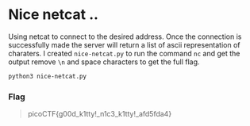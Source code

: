 # Nice netcat ..
Using netcat to connect to the desired address. Once the connection is successfully made the server will return a list of ascii representation of charaters. I created `nice-netcat.py` to run the command `nc` and get the output remove `\n`  and space characters to get the full flag.
```bash
python3 nice-netcat.py
```
### Flag
> picoCTF{g00d_k1tty!_n1c3_k1tty!_afd5fda4}